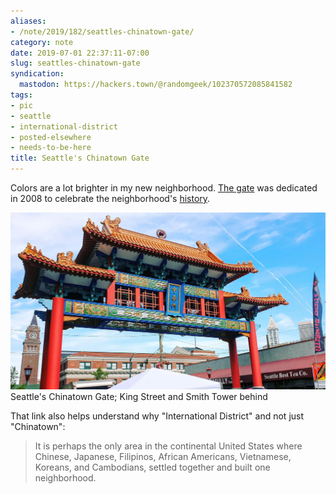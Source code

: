 ```yaml
---
aliases:
- /note/2019/182/seattles-chinatown-gate/
category: note
date: 2019-07-01 22:37:11-07:00
slug: seattles-chinatown-gate
syndication:
  mastodon: https://hackers.town/@randomgeek/102370572085841582
tags:
- pic
- seattle
- international-district
- posted-elsewhere
- needs-to-be-here
title: Seattle's Chinatown Gate
---
```


Colors are a lot brighter in my new neighborhood. [The gate](https://www.historylink.org/File/8485) was dedicated in 2008 to celebrate the neighborhood's [history](http://chinatownconnection.com/seattle-chinatown-history.htm).

![attachments/img/2019/cover-2019-07-01.jpg](../../../attachments/img/2019/cover-2019-07-01.jpg)
Seattle's Chinatown Gate; King Street and Smith Tower behind

That link also helps understand why "International District" and not just "Chinatown":

 > 
 > It is perhaps the only area in the continental United States where Chinese,
 > Japanese, Filipinos, African Americans, Vietnamese, Koreans, and Cambodians,
 > settled together and built one neighborhood.
